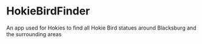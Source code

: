 HokieBirdFinder
===============
An app used for Hokies to find all Hokie Bird statues around Blacksburg and the surrounding areas
